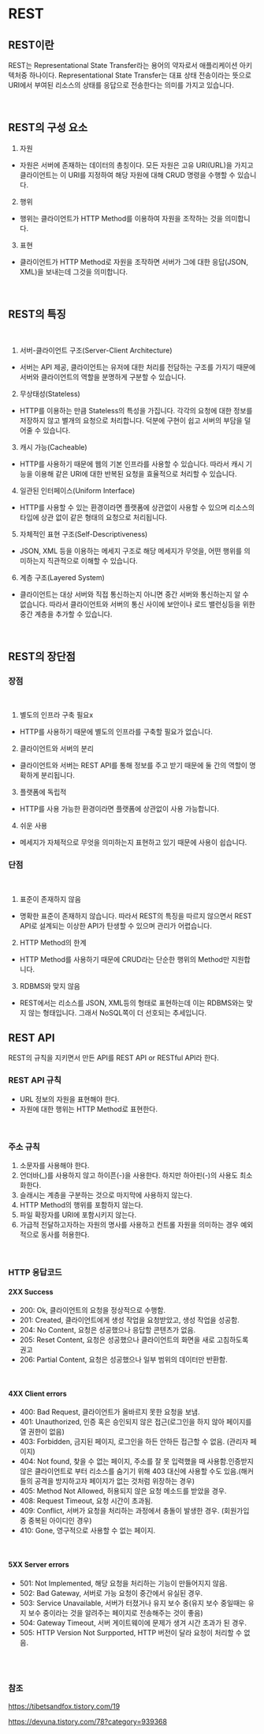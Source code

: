 # REST 
## REST이란
REST는 Representational State Transfer라는 용어의 약자로서 애플리케이션 아키텍처중 하나이다. 
Representational State Transfer는 대표 상태 전송이라는 뜻으로 URI에서 부여된 리소스의 상태를 응답으로 전송한다는 의미를 가지고 있습니다.

<br>

## REST의 구성 요소

1. 자원
- 자원은 서버에 존재하는 데이터의 총칭이다. 모든 자원은 고유 URI(URL)을 가지고 클라이언트는 이 URI를 지정하여 해당 자원에 대해 CRUD 명령을 수행할 수 있습니다.

2. 행위
- 행위는 클라이언트가 HTTP Method를 이용하여 자원을 조작하는 것을 의미합니다.

3. 표현
- 클라이언트가 HTTP Method로 자원을 조작하면 서버가 그에 대한 응답(JSON, XML)을 보내는데 그것을 의미합니다.

<BR>

## REST의 특징

<br>

1. 서버-클라이언트 구조(Server-Client Architecture)
- 서버는 API 제공, 클라이언트는 유저에 대한 처리를 전담하는 구조를 가지기 때문에 서버와 클라이언트의 역할을 분명하게 구분할 수 있습니다.

2. 무상태성(Stateless)
- HTTP를 이용하는 만큼 Stateless의 특성을 가집니다. 각각의 요청에 대한 정보를 저장하지 않고 별개의 요청으로 처리합니다. 덕분에 구현이 쉽고 서버의 부담을 덜어줄 수 있습니다.

3. 캐시 가능(Cacheable)
- HTTP를 사용하기 때문에 웹의 기본 인프라를 사용할 수 있습니다. 따라서 캐시 기능을 이용해 같은 URI에 대한 반복된 요청을 효율적으로 처리할 수 있습니다.

4. 일관된 인터페이스(Uniform Interface)
- HTTP를 사용할 수 있는 환경이라면 플랫폼에 상관없이 사용할 수 있으며 리소스의 타입에 상관 없이 같은 형태의 요청으로 처리됩니다.

5. 자체적인 표현 구조(Self-Descriptiveness)
- JSON, XML 등을 이용하는 메세지 구조로 해당 메세지가 무엇을, 어떤 행위를 의미하는지 직관적으로 이해할 수 있습니다.

6. 계층 구조(Layered System)
- 클라이언트는 대상 서버와 직접 통신하는지 아니면 중간 서버와 통신하는지 알 수 없습니다. 따라서 클라이언트와 서버의 통신 사이에 보안이나 로드 밸런싱등을 위한 중간 계층을 추가할 수 있습니다.

<br>
  
## REST의 장단점

### 장점

<br>

1. 별도의 인프라 구축 필요x

- HTTP를 사용하기 때문에 별도의 인프라를 구축할 필요가 없습니다.

2. 클라이언트와 서버의 분리

- 클라이언트와 서버는 REST API를 통해 정보를 주고 받기 때문에 둘 간의 역할이 명확하게 분리됩니다.

3. 플랫폼에 독립적

- HTTP를 사용 가능한 환경이라면 플랫폼에 상관없이 사용 가능합니다.

4. 쉬운 사용

- 메세지가 자체적으로 무엇을 의미하는지 표현하고 있기 때문에 사용이 쉽습니다.

### 단점

<br>

1. 표준이 존재하지 않음

- 명확한 표준이 존재하지 않습니다. 따라서 REST의 특징을 따르지 않으면서 REST API로 설계되는 이상한 API가 탄생할 수 있으며 관리가 어렵습니다.

2. HTTP Method의 한계

- HTTP Method를 사용하기 때문에 CRUD라는 단순한 행위의 Method만 지원합니다.

3. RDBMS와 맞지 않음

- REST에서는 리소스를 JSON, XML등의 형태로 표현하는데 이는 RDBMS와는 맞지 않는 형태입니다. 그래서 NoSQL쪽이 더 선호되는 추세입니다.


## REST API
REST의 규칙을 지키면서 만든 API를 REST API or RESTful API라 한다.

### REST API 규칙
- URL 정보의 자원을 표현해야 한다.
- 자원에 대한 행위는 HTTP Method로 표현한다.

<br>

### 주소 규칙

1. 소문자를 사용해야 한다. 
2. 언더바(_)를 사용하지 않고 하이픈(-)을 사용한다. 하지만 하아핀(-)의 사용도 최소화한다. 
3. 슬래시는 계층을 구분하는 것으로 마지막에 사용하지 않는다.
4. HTTP Method의 행위를 포함하지 않는다.
5. 파일 확장자를 URI에 포함시키지 않는다.
6. 가급적 전달하고자하는 자원의 명사를 사용하고 컨트롤 자원을 의미하는 경우 예외적으로 동사를 허용한다.

<br>

### HTTP 응답코드
#### 2XX Success
- 200: Ok, 클라이언트의 요청을 정상적으로 수행함.
- 201: Created, 클라이언트에게 생성 작업을 요청받았고, 생성 작업을 성공함.
- 204: No Content, 요청은 성공했으나 응답할 콘텐츠가 없음.
- 205: Reset Content, 요청은 성공했으나 클라이언트의 화면을 새로 고침하도록 권고
- 206: Partial Content, 요청은 성공했으나 일부 범위의 데이터만 반환함.

<br>

#### 4XX Client errors
- 400: Bad Request, 클라이언트가 올바르지 못한 요청을 보냄.
- 401: Unauthorized, 인증 혹은 승인되지 않은 접근(로그인을 하지 않아 페이지를 열 권한이 없음)
- 403: Forbidden, 금지된 페이지, 로그인을 하든 안하든 접근할 수 없음. (관리자 페이지)
- 404: Not found, 찾을 수 없는 페이지, 주소를 잘 못 입력했을 때 사용함.인증받지 않은 클라이언트로 부터 리소스를 숨기기 위해 403 대신에 사용할 수도 있음.(해커들의 공격을 방지하고자 페이지가 없는 것처럼 위장하는 경우)
- 405: Method Not Allowed, 허용되지 않은 요청 메소드를 받았을 경우.
- 408: Request Timeout, 요청 시간이 초과됨.
- 409: Conflict, 서버가 요청을 처리하는 과정에서 충돌이 발생한 경우. (회원가입 중 중복된 아이디인 경우)
- 410: Gone, 영구적으로 사용할 수 없는 페이지.

<br>

#### 5XX Server errors
- 501: Not Implemented, 해당 요청을 처리하는 기능이 만들어지지 않음.
- 502: Bad Gateway, 서버로 가능 요청이 중간에서 유실된 경우.
- 503: Service Unavailable, 서버가 터졌거나 유지 보수 중(유지 보수 중일때는 유지 보수 중이라는 것을 알려주는 페이지로 전송해주는 것이 좋음)
- 504: Gateway Timeout, 서버 게이트웨이에 문제가 생겨 시간 초과가 된 경우.
- 505: HTTP Version Not Surpported, HTTP 버전이 달라 요청이 처리할 수 없음.

<br>
<br>

### 참조
https://tibetsandfox.tistory.com/19

https://devuna.tistory.com/78?category=939368
